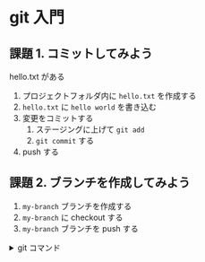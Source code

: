 # git 入門

## 課題 1. コミットしてみよう

hello.txt がある

1. プロジェクトフォルダ内に `hello.txt` を作成する
2. `hello.txt` に `hello world` を書き込む
3. 変更をコミットする
   1. ステージングに上げて `git add`
   2. `git commit` する
4. push する

## 課題 2. ブランチを作成してみよう

1. `my-branch` ブランチを作成する
2. `my-branch` に checkout する
3. `my-branch` ブランチを push する

<details>
<summary>git コマンド</summary>

```
git branch my-branch
git checkout my-branch
git push origin my-branch:my-branch
```

汎用コマンド `git push origin HEAD -u`

</details>
